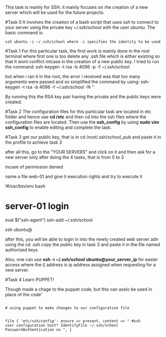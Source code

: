 This task is mainly for SSH. it mainly focuses on rhe creation of a new server which will be used for the future projects.

#Task 0
It involves the creation of a bash script that uses ssh to connect to your server using the private key ~/.ssh/school with the user ubuntu.
The basic command is:

	ssh ubuntu -i ~/.ssh/school where -i specifies the identity to be used


#Task 1
For this particular task, the first work is mainly done in the root terminal where first one is too delete any .ssh file which is either existing so that it wont conflict intcase in the creation of a new public key.
I tried to run the command:
	ssh-keygen -t rsa -b 4096 -p <preferred password> -f ~/.ssh/school

but when i ran it in the root, the error i received was that too many arguments were passed and so simplified the command by using:
	ssh-keygen -t rsa -b 4096 -f ~/.ssh/school -N '<preferred password>'

By running this the RSA key pair having the private and the public keys were created.

#Task 2
The configuration files for this particular task are located in etc folder and hence use <strong>cd /etc</strong> and then cd into the ssh files where the configuration files are located. Then use the <strong>ssh_config</strong> by using <strong>sudo vim ssh_config</strong> to enable editing and complete the task.

#Task 3
get our public key, that is in cd /root/.ssh/school_pub and paste it in the profile to achieve task 3

after all this, go to the  "YOUR SERVERS" and click on it and then ask for a new server only after doing the 4 tasks, that is from 0 to 3

incase of permission denied

name a file web-01 and give it execution rights and try to execute it

!#/usr/bin/env bash
# server-01 login
eval $("ssh-agent")
ssh-add ~/.ssh/school

ssh ubuntu@<ip-address>

after this, you will be able to login in into the newly created web server adn using the cd .ssh
copy the public key in task 3 and paste it in the file named authorized keys


Also, one can use <strong>ssh -i ~/.ssh/school ubuntu@your_server_ip</strong> for easier access where the i[ address is ip address assigned when requesting for a new server.

#Task 4
Learn PUPPET!

Though made a chage to the puppet code, but this can asslo be used in place of the code'

<code>
# using puppet to make changes to our configuration file

file { 'etc/ssh/config':
  ensure  => present,
  content => "
  #ssh user configuration
  host*
  IdentifyFile ~/.ssh/school
  PasswordAuthentication no
  ",
}
</code>
